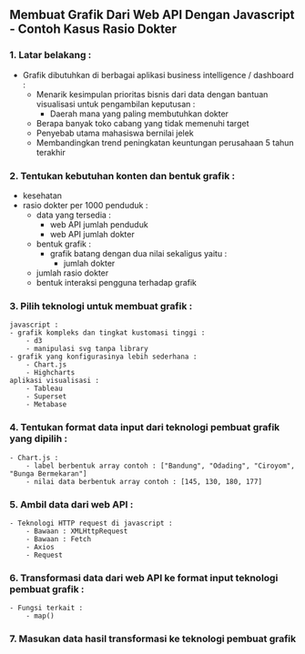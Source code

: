 ## Membuat Grafik Dari Web API Dengan Javascript - Contoh Kasus Rasio Dokter

### 1. Latar belakang :
  - Grafik dibutuhkan di berbagai aplikasi business intelligence / dashboard :
    - Menarik kesimpulan prioritas bisnis dari data dengan bantuan visualisasi untuk pengambilan keputusan :
      - Daerah mana yang paling membutuhkan dokter 
	- Berapa banyak toko cabang yang tidak memenuhi target
	- Penyebab utama mahasiswa bernilai jelek
	- Membandingkan trend peningkatan keuntungan perusahaan 5 tahun terakhir

### 2. Tentukan kebutuhan konten dan bentuk grafik :
   - kesehatan
   - rasio dokter per 1000 penduduk :
     - data yang tersedia :
       - web API jumlah penduduk
       - web API jumlah dokter
     - bentuk grafik :
       - grafik batang dengan dua nilai sekaligus yaitu :
         - jumlah dokter
	 - jumlah rasio dokter
     - bentuk interaksi pengguna terhadap grafik

### 3. Pilih teknologi untuk membuat grafik :
	javascript :
	- grafik kompleks dan tingkat kustomasi tinggi :
		- d3
		- manipulasi svg tanpa library
	- grafik yang konfigurasinya lebih sederhana :
		- Chart.js
		- Highcharts
	aplikasi visualisasi :
		- Tableau
		- Superset
		- Metabase

### 4. Tentukan format data input dari teknologi pembuat grafik yang dipilih :
	- Chart.js :
		- label berbentuk array contoh : ["Bandung", "Odading", "Ciroyom", "Bunga Bermekaran"]
		- nilai data berbentuk array contoh : [145, 130, 180, 177]

### 5. Ambil data dari web API :
	- Teknologi HTTP request di javascript :
		- Bawaan : XMLHttpRequest
		- Bawaan : Fetch
		- Axios
		- Request

### 6. Transformasi data dari web API ke format input teknologi pembuat grafik :
	- Fungsi terkait :
		- map()	

### 7. Masukan data hasil transformasi ke teknologi pembuat grafik
